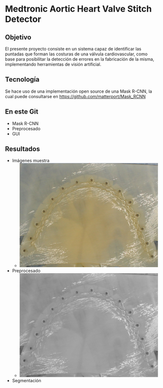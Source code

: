 # Medtronic Aortic Heart Valve Stitch Detector
## Objetivo
El presente proyecto consiste en un sistema capaz de identificar las puntadas que forman las costuras de una válvula cardiovascular, como base para posibilitar la detección de errores en la fabricación de la misma, implementando herramientas de visión artificial.
## Tecnología
Se hace uso de una implementación open source de una Mask R-CNN, la cual puede consultarse en https://github.com/matterport/Mask_RCNN
## En este Git
* Mask R-CNN
* Preprocesado
* GUI
## Resultados
* Imágenes muestra
   * ![img1](/assets/2.png)
* Preprocesado
   * ![img2](/assets/2sharp.png)
* Segmentación
